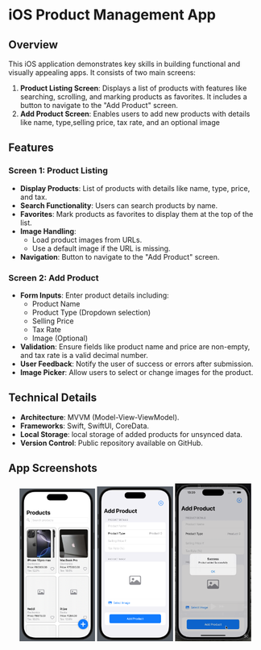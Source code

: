 # iOS Product Management App

## Overview
This iOS application demonstrates key skills in building functional and visually appealing apps. It consists of two main screens:
1. **Product Listing Screen**: Displays a list of products with features like searching, scrolling, and marking products as favorites. It includes a button to navigate to the "Add Product" screen.
2. **Add Product Screen**: Enables users to add new products with details like name, type,selling price, tax rate, and an optional image


## Features

### Screen 1: Product Listing
- **Display Products**: List of products with details like name, type, price, and tax.
- **Search Functionality**: Users can search products by name.
- **Favorites**: Mark products as favorites to display them at the top of the list.
- **Image Handling**:
  - Load product images from URLs.
  - Use a default image if the URL is missing.
- **Navigation**: Button to navigate to the "Add Product" screen.
  
### Screen 2: Add Product 
- **Form Inputs**: Enter product details including:
  - Product Name
  - Product Type (Dropdown selection)
  - Selling Price
  - Tax Rate
  - Image (Optional)
- **Validation**: Ensure fields like product name and price are non-empty, and tax rate is a valid decimal number.
- **User Feedback**: Notify the user of success or errors after submission.
- **Image Picker**: Allow users to select or change images for the product.

## Technical Details
- **Architecture**: MVVM (Model-View-ViewModel).
- **Frameworks**: Swift, SwiftUI, CoreData.
- **Local Storage**: local storage of added products for unsynced data.
- **Version Control**: Public repository available on GitHub.

## App Screenshots
<p align="center">
  <img src="SwipeAssignment/App Screenshots/Screen1_Product List.png" alt="Screen1 Product List" width="29.75%" />
  <img src="SwipeAssignment/App Screenshots/Screen2_Add Product.png" alt="Screen2 Add Product" width="30%" />
  <img src="SwipeAssignment/App Screenshots/Add Product Success.png" alt="Add Product Success" width="30%" />
</p>

